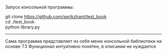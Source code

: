 Запуск консольной программы:

git clone https://github.com/serikzhant/test_book
<br/>
cd ./test_book
<br/>
python library.py

-----
Сама программа представляет из себя меню консольной библиотеки на основе ТЗ
Функционал интуитивно понятен, в описании не нуждается
